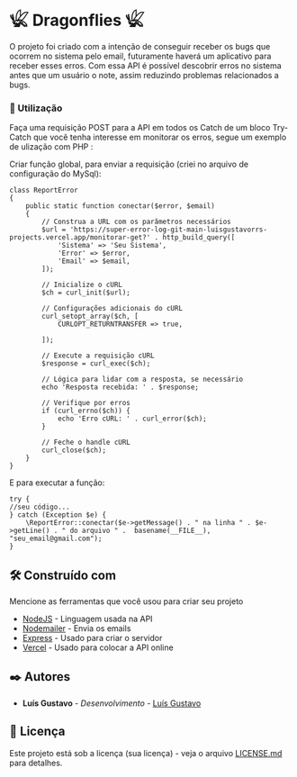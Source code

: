 # 𓆤 Dragonflies 𓆤
O projeto foi criado com a intenção de conseguir receber os bugs que ocorrem no sistema pelo email, futuramente haverá um aplicativo para receber esses erros.
Com essa API é possível descobrir erros no sistema antes que um usuário o note, assim reduzindo problemas relacionados a bugs.


### 🔧 Utilização

Faça uma requisição POST para a API em todos os Catch de um bloco Try-Catch que você tenha interesse em monitorar os erros, segue um exemplo de ulização com PHP :

Criar função global, para enviar a requisição (criei no arquivo de configuração do MySql):
```
class ReportError
{
	public static function conectar($error, $email)
	{
		// Construa a URL com os parâmetros necessários
		$url = 'https://super-error-log-git-main-luisgustavorrs-projects.vercel.app/monitorar-get?' . http_build_query([
			'Sistema' => 'Seu Sistema',
			'Error' => $error,
			'Email' => $email,
		]);

		// Inicialize o cURL
		$ch = curl_init($url);

		// Configurações adicionais do cURL
		curl_setopt_array($ch, [
			CURLOPT_RETURNTRANSFER => true,

		]);

		// Execute a requisição cURL
		$response = curl_exec($ch);

		// Lógica para lidar com a resposta, se necessário
		echo 'Resposta recebida: ' . $response;

		// Verifique por erros
		if (curl_errno($ch)) {
			echo 'Erro cURL: ' . curl_error($ch);
		}

		// Feche o handle cURL
		curl_close($ch);
	}
}
```

E para executar a função:

```
try {
//seu código...
} catch (Exception $e) {
    \ReportError::conectar($e->getMessage() . " na linha " . $e->getLine() . " do arquivo " .  basename(__FILE__), "seu_email@gmail.com");
}
```



## 🛠️ Construído com

Mencione as ferramentas que você usou para criar seu projeto

* [NodeJS](https://nodejs.org/en) - Linguagem usada na API
* [Nodemailer](https://nodemailer.com/) - Envia os emails
* [Express](https://expressjs.com/pt-br/) - Usado para criar o servidor
* [Vercel](https://vercel.com) - Usado para colocar a API online

## ✒️ Autores



* **Luís Gustavo** - *Desenvolvimento* - [Luís Gustavo](https://github.com/luisgustavorr)



## 📄 Licença

Este projeto está sob a licença (sua licença) - veja o arquivo [LICENSE.md](https://github.com/luisgustavorr/Dragonflies/blob/main/LICENSE) para detalhes.


